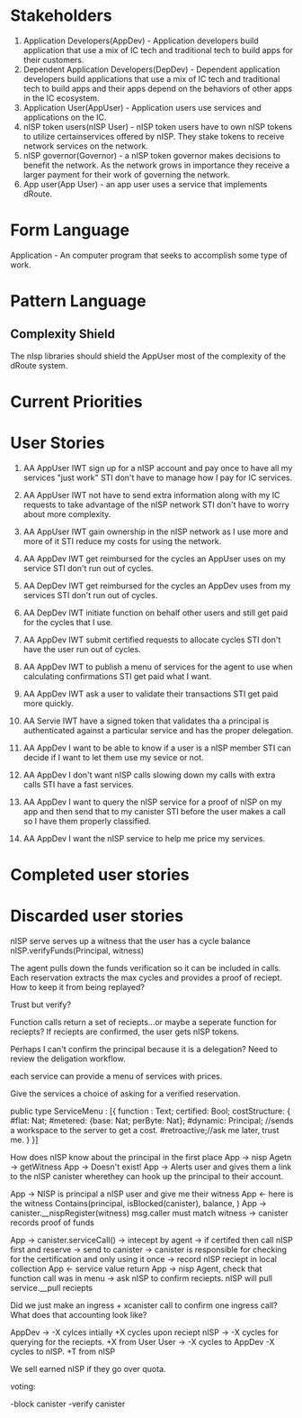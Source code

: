 

# Stakeholders

1. Application Developers(AppDev) - Application developers build application that use a mix of IC tech and traditional tech to build apps for their customers.
2. Dependent Application Developers(DepDev) - Dependent application developers build applications that use a mix of IC tech and traditional tech to build apps and their apps depend on the behaviors of other apps in the IC ecosystem.
3. Application User(AppUser) - Application users use services and applications on the IC.
4. nISP token users(nISP User) - nISP token users have to own nISP tokens to utilize certainservices offered by nISP. They stake tokens to receive network services on the network.
5. nISP governor(Governor) - a nISP token governor makes decisions to benefit the network. As the network grows in importance they receive a larger payment for their work of governing the network.
6. App user(App User) - an app user uses a service that implements dRoute.

# Form Language

Application - An computer program that seeks to accomplish some type of work.


# Pattern Language


## Complexity Shield

The nIsp libraries should shield the AppUser most of the complexity of the dRoute system.


# Current Priorities



# User Stories

1. AA AppUser IWT sign up for a nISP account and pay once to have all my services "just work" STI don't have to manage how I pay for IC services.

2. AA AppUser IWT not have to send extra information along with my IC requests to take advantage of the nISP network STI don't have to worry about more complexity.

3. AA AppUser IWT gain ownership in the nISP network as I use more and more of it STI reduce my costs for using the network.

4. AA AppDev IWT get reimbursed for the cycles an AppUser uses on my service STI don't run out of cycles.

5. AA DepDev IWT get reimbursed for the cycles an AppDev uses from my services STI don't run out of cycles.

6. AA DepDev IWT initiate function on behalf other users and still get paid for the cycles that I use.

7. AA AppDev IWT submit certified requests to allocate cycles STI don't have the user run out of cycles.

8. AA AppDev IWT to publish a menu of services for the agent to use when calculating confirmations STI get paid what I want.

9. AA AppDev IWT ask a user to validate their transactions STI get paid more quickly.

10. AA Servie IWT have a signed token that validates tha a principal is authenticated against a particular service and has the proper delegation.

11. AA AppDev I want to be able to know if a user is a nISP member STI can decide if I want to let them use my sevice or not.

12. AA AppDev I don't want nISP calls slowing down my calls with extra calls STI have a fast services.

13. AA AppDev I want to query the nISP service for a proof of nISP on my app and then send that to my canister STI before the user makes a call so I have them properly classified.

14. AA AppDev I want the nISP service to help me price my services.


# Completed user stories



# Discarded user stories


nISP serve serves up a witness that the user has a cycle balance
nISP.verifyFunds(Principal, witness)

The agent pulls down the funds verification so it can be included in calls.
Each reservation extracts the max cycles and provides a proof of reciept.  How to keep it from being replayed?

Trust but verify?

Function calls return a set of reciepts...or maybe a seperate function for reciepts? If reciepts are confirmed, the user gets nISP tokens.

Perhaps I can't confirm the principal because it is a delegation? Need to review the deligation workflow.

each service can provide a menu of services with prices.

Give the services a choice of asking for a verified reservation.

public type ServiceMenu : [{
    function : Text;
    certified: Bool;
    costStructure: {
        #flat: Nat;
        #metered: {base: Nat; perByte: Nat};
        #dynamic: Principal; //sends a workspace to the server to get a cost.
        #retroactive;//ask me later, trust me.
    }
}]

How does nISP know about the principal in the first place
App -> nisp Agetn -> getWitness
App -> Doesn't exist!
App -> Alerts user and gives them a link to the nISP canister wherethey can hook up the principal to their account.

App -> NISP is principal a nISP user and give me their witness
App <- here is the witness Contains(principal, isBlocked(canister), balance, )
App -> canister.__nispRegister(witness) msg.caller must match witness
    -> canister records proof of funds

App -> canister.serviceCall() -> intecept by agent -> if certifed then call nISP first and reserve -> send to canister -> canister is responsible for checking for the certification and only using it once
    -> record nISP reciept in local collection
App <- service value return
App -> nisp Agent, check that function call was in menu -> ask nISP to confirm reciepts. nISP will pull service.__pull reciepts

Did we just make an ingress + xcanister call to confirm one ingress call?   What does that accounting look like?

AppDev -> -X cylces intially +X cycles upon reciept
nISP -> -X cycles for querying for the reciepts. +X from User
User -> -X cycles to AppDev -X cycles to nISP. +T from nISP


We sell earned nISP if they go over quota.

voting:

-block canister
-verify canister